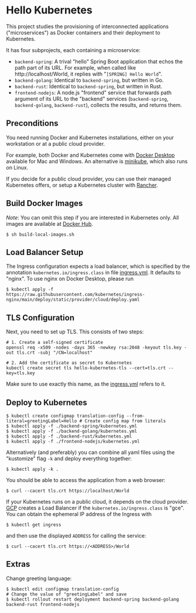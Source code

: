 # Hello Kubernetes

This project studies the provisioning of interconnected applications ("microservices") as Docker containers and their deployment to Kubernetes.
 
It has four subprojects, each containing a microservice:
* `backend-spring`: A trival "hello" Spring Boot application that echos the path part of its URL. For example, when called like http://localhost/World, it replies with "`[SPRING] Hello World`".
* `backend-golang`: Identical to `backend-spring`, but written in Go.
* `backend-rust`: Identical to `backend-spring`, but written in Rust.
* `frontend-nodejs`: A node.js "frontend" service that forwards path argument of its URL to the "backend" services (`backend-spring`, `backend-golang`, `backend-rust`), collects the results, and returns them.

## Preconditions
You need running Docker and Kubernetes installations, either on your workstation or at a public cloud provider.

For example, both Docker and Kubernetes come with [Docker Desktop](https://www.docker.com/products/docker-desktop) available for Mac and Windows.
An alternative is [minikube](https://kubernetes.io/docs/setup/learning-environment/minikube/), which also runs on Linux.

If you decide for a public cloud provider, you can use their managed Kubernetes offers, or setup a Kubernetes cluster with [Rancher](https://rancher.com/). 

## Build Docker Images
_Note_: You can omit this step if you are interested in Kubernetes only.
All images are available at [Docker Hub](https://hub.docker.com/).

```shell script
$ sh build-local-images.sh
```

## Load Balancer Setup
The Ingress configuration expects a load balancer,
which is specified by the annotation `kubernetes.io/ingress.class` in file [ingress.yml](./ingress.yml).
It defaults to "nginx". To use nginx on Docker Desktop, please run
```shell
$ kubectl apply -f https://raw.githubusercontent.com/kubernetes/ingress-nginx/main/deploy/static/provider/cloud/deploy.yaml
```

## TLS Configuration
Next, you need to set up TLS. This consists of two steps:
```shell
# 1. Create a self-signed certificate
openssl req -x509 -nodes -days 365 -newkey rsa:2048 -keyout tls.key -out tls.crt -subj "/CN=localhost"
```

```shell
# 2. Add the certificate as secret to Kubernetes
kubectl create secret tls hello-kubernetes-tls --cert=tls.crt --key=tls.key
```
Make sure to use exactly this name, as the [ingress.yml](./ingress.yml) refers to it.

## Deploy to Kubernetes
```shell script
$ kubectl create configmap translation-config --from-literal=greetingLabel=Hello # Create config map from literals
$ kubectl apply -f ./backend-spring/kubernetes.yml
$ kubectl apply -f ./backend-golang/kubernetes.yml
$ kubectl apply -f ./backend-rust/kubernetes.yml
$ kubectl apply -f ./frontend-nodejs/kubernetes.yml
```
Alternatively (and preferably) you can combine all yaml files using the "kustomize" flag `-k` and deploy everything together:
```shell script
$ kubectl apply -k .
```

You should be able to access the application from a web browser:  
```
$ curl --cacert tls.crt https://localhost/World
```

If your Kubernetes runs on a public cloud, it depends on the cloud provider.
[GCP](https://console.cloud.google.com/) creates a Load Balancer if the `kubernetes.io/ingress.class` is "gce".
You can obtain the ephemeral IP address of the Ingress with
```
$ kubectl get ingress
```
and then use the displayed `ADDRESS` for calling the service: 
```
$ curl --cacert tls.crt https://<ADDRESS>/World
```

## Extras
Change greeting language:
```
$ kubectl edit configmap translation-config
# Change the value of "greetingLabel" and save
$ kubectl rollout restart deployment backend-spring backend-golang backend-rust frontend-nodejs
```

